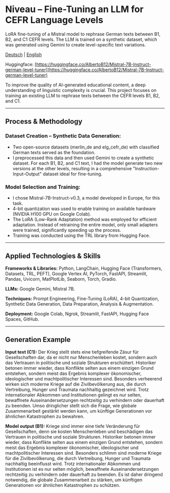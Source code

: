 # Niveau – Fine-Tuning an LLM for CEFR Language Levels
LoRA fine-tuning of a Mistral model to rephrase German texts between B1, B2, and C1 CEFR levels. The LLM is trained on a synthetic dataset, which was generated using Gemini to create level-specific text variations.

[Deutsch](README.de.md) | [English](README.md)

Huggingface: [https://huggingface.co/AlbertoB12/Mistral-7B-Instruct-german-level-tuner](https://huggingface.co/AlbertoB12/Mistral-7B-Instruct-german-level-tuner)

To improve the quality of AI-generated educational content, a deep understanding of linguistic complexity is crucial. This project focuses on training an existing LLM to rephrase texts between the CEFR levels B1, B2, and C1.

---

## Process & Methodology

### Dataset Creation – Synthetic Data Generation:

- Two open-source datasets (merlin_de and elg_cefr_de) with classified German texts served as the foundation.
- I preprocessed this data and then used Gemini to create a synthetic dataset. For each B1, B2, and C1 text, I had the model generate two new versions at the other levels, resulting in a comprehensive "Instruction-Input-Output" dataset ideal for fine-tuning.

### Model Selection and Training:

- I chose Mistral-7B-Instruct-v0.3, a model developed in Europe, for this task.
- 4-bit quantization was used to enable training on available hardware (NVIDIA H100 GPU on Google Colab).
- The LoRA (Low-Rank Adaptation) method was employed for efficient adaptation. Instead of retraining the entire model, only small adapters were trained, significantly speeding up the process.
- Training was conducted using the TRL library from Hugging Face.

---

## Applied Technologies & Skills

**Frameworks & Libraries:** Python, LangChain, Hugging Face (Transformers, Datasets, TRL, PEFT), Google Vertex AI, PyTorch, FastAPI, Streamlit, Pandas, Uvicorn, MatPlotLib, Seaborn, Torch, Gradio.

**LLMs:** Google Gemini, Mistral 7B.

**Techniques:** Prompt Engineering, Fine-Tuning (LoRA), 4-bit Quantization, Synthetic Data Generation, Data Preparation, Analysis & Augmentation.

**Deployment:** Google Colab, Ngrok, Streamlit, FastAPI, Hugging Face Spaces, GitHub.

---

## Generation Example

**Input text (C1):**
Der Krieg stellt stets eine tiefgreifende Zäsur für Gesellschaften dar, da er nicht nur Menschenleben kostet, sondern auch das Vertrauen in politische und soziale Strukturen erschüttert. Historiker betonen immer wieder, dass Konflikte selten aus einem einzigen Grund entstehen, sondern meist das Ergebnis komplexer ökonomischer, ideologischer und machtpolitischer Interessen sind. Besonders verheerend wirken sich moderne Kriege auf die Zivilbevölkerung aus, die durch Vertreibung, Hunger und Traumata nachhaltig gezeichnet wird. Trotz internationaler Abkommen und Institutionen gelingt es nur selten, bewaffnete Auseinandersetzungen rechtzeitig zu verhindern oder dauerhaft zu beenden. Umso dringlicher stellt sich die Frage, wie globale Zusammenarbeit gestärkt werden kann, um künftige Generationen vor ähnlichen Katastrophen zu bewahren.

**Model output (B1):**
Kriege sind immer eine tiefe Veränderung für Gesellschaften, denn sie kosten Menschenleben und beschädigen das Vertrauen in politische und soziale Strukturen. Historiker betonen immer wieder, dass Konflikte selten aus einem einzigen Grund entstehen, sondern meist das Ergebnis komplexer ökonomischer, ideologischer und machtpolitischer Interessen sind. Besonders schlimm sind moderne Kriege für die Zivilbevölkerung, die durch Vertreibung, Hunger und Traumata nachhaltig beeinflusst wird. Trotz internationaler Abkommen und Institutionen ist es nur selten möglich, bewaffnete Auseinandersetzungen rechtzeitig zu verhindern oder dauerhaft zu beenden. Es ist daher dringend notwendig, die globale Zusammenarbeit zu stärken, um künftigen Generationen vor ähnlichen Katastrophen zu schützen.
